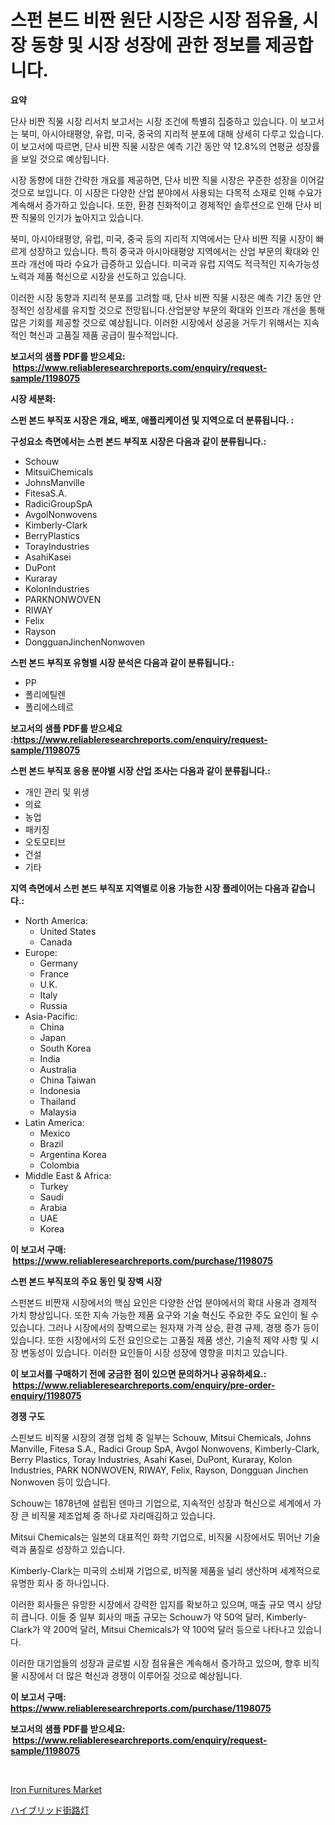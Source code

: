 <p><h1>스펀 본드 비짠 원단 시장은 시장 점유율, 시장 동향 및 시장 성장에 관한 정보를 제공합니다.</h1></p><p><strong>요약</strong></p>
<p><p>단사 비짠 직물 시장 리서치 보고서는 시장 조건에 특별히 집중하고 있습니다. 이 보고서는 북미, 아시아태평양, 유럽, 미국, 중국의 지리적 분포에 대해 상세히 다루고 있습니다. 이 보고서에 따르면, 단사 비짠 직물 시장은 예측 기간 동안 약 12.8%의 연평균 성장률을 보일 것으로 예상됩니다.</p><p>시장 동향에 대한 간략한 개요를 제공하면, 단사 비짠 직물 시장은 꾸준한 성장을 이어갈 것으로 보입니다. 이 시장은 다양한 산업 분야에서 사용되는 다목적 소재로 인해 수요가 계속해서 증가하고 있습니다. 또한, 환경 친화적이고 경제적인 솔루션으로 인해 단사 비짠 직물의 인기가 높아지고 있습니다.</p><p>북미, 아시아태평양, 유럽, 미국, 중국 등의 지리적 지역에서는 단사 비짠 직물 시장이 빠르게 성장하고 있습니다. 특히 중국과 아시아태평양 지역에서는 산업 부문의 확대와 인프라 개선에 따라 수요가 급증하고 있습니다. 미국과 유럽 지역도 적극적인 지속가능성 노력과 제품 혁신으로 시장을 선도하고 있습니다.</p><p>이러한 시장 동향과 지리적 분포를 고려할 때, 단사 비짠 직물 시장은 예측 기간 동안 안정적인 성장세를 유지할 것으로 전망됩니다.산업분양 부문의 확대와 인프라 개선을 통해 많은 기회를 제공할 것으로 예상됩니다. 이러한 시장에서 성공을 거두기 위해서는 지속적인 혁신과 고품질 제품 공급이 필수적입니다.</p></p>
<p><strong>보고서의 샘플 PDF를 받으세요: &nbsp;<a href="https://www.reliableresearchreports.com/enquiry/request-sample/1198075">https://www.reliableresearchreports.com/enquiry/request-sample/1198075</a></strong></p>
<p><strong>시장 세분화:</strong></p>
<p><strong> 스펀 본드 부직포 시장은 개요, 배포, 애플리케이션 및 지역으로 더 분류됩니다. :</strong></p>
<p><strong>구성요소 측면에서는 스펀 본드 부직포 시장은 다음과 같이 분류됩니다.:</strong></p>
<p><ul><li>Schouw</li><li>MitsuiChemicals</li><li>JohnsManville</li><li>FitesaS.A.</li><li>RadiciGroupSpA</li><li>AvgolNonwovens</li><li>Kimberly-Clark</li><li>BerryPlastics</li><li>TorayIndustries</li><li>AsahiKasei</li><li>DuPont</li><li>Kuraray</li><li>KolonIndustries</li><li>PARKNONWOVEN</li><li>RIWAY</li><li>Felix</li><li>Rayson</li><li>DongguanJinchenNonwoven</li></ul></p>
<p><strong> 스펀 본드 부직포 유형별 시장 분석은 다음과 같이 분류됩니다.:</strong></p>
<p><ul><li>PP</li><li>폴리에틸렌</li><li>폴리에스테르</li></ul></p>
<p><strong>보고서의 샘플 PDF를 받으세요 :<a href="https://www.reliableresearchreports.com/enquiry/request-sample/1198075">https://www.reliableresearchreports.com/enquiry/request-sample/1198075</a></strong></p>
<p><strong> 스펀 본드 부직포 응용 분야별 시장 산업 조사는 다음과 같이 분류됩니다.:</strong></p>
<p><ul><li>개인 관리 및 위생</li><li>의료</li><li>농업</li><li>패키징</li><li>오토모티브</li><li>건설</li><li>기타</li></ul></p>
<p><strong>지역 측면에서 스펀 본드 부직포 지역별로 이용 가능한 시장 플레이어는 다음과 같습니다.:</strong></p>
<p><ul>
    <li>
        North America:
        <ul>
            <li>United States</li>
            <li>Canada</li>
        </ul>
    </li>
    <li>
        Europe:
        <ul>
            <li>Germany</li>
            <li>France</li>
            <li>U.K.</li>
            <li>Italy</li>
            <li>Russia</li>
        </ul>
    </li>
    <li>
        Asia-Pacific:
        <ul>
            <li>China</li>
            <li>Japan</li>
            <li>South Korea</li>
            <li>India</li>
            <li>Australia</li>
            <li>China Taiwan</li>
            <li>Indonesia</li>
            <li>Thailand</li>
            <li>Malaysia</li>
        </ul>
    </li>
    <li>
        Latin America:
        <ul>
            <li>Mexico</li>
            <li>Brazil</li>
            <li>Argentina Korea</li>
            <li>Colombia</li>
        </ul>
    </li>
    <li>
        Middle East & Africa:
        <ul>
            <li>Turkey</li>
            <li>Saudi</li>
            <li>Arabia</li>
            <li>UAE</li>
            <li>Korea</li>
        </ul>
    </li>
    </ul></p>
<p><strong>이 보고서 구매: &nbsp;<a href="https://www.reliableresearchreports.com/purchase/1198075">https://www.reliableresearchreports.com/purchase/1198075</a></strong></p>
<p><strong>스펀 본드 부직포의 주요 동인 및 장벽 시장</strong></p>
<p><p>스펀본드 비짠재 시장에서의 핵심 요인은 다양한 산업 분야에서의 확대 사용과 경제적 가치 향상입니다. 또한 지속 가능한 제품 요구와 기술 혁신도 주요한 주도 요인이 될 수 있습니다. 그러나 시장에서의 장벽으로는 원자재 가격 상승, 환경 규제, 경쟁 증가 등이 있습니다. 또한 시장에서의 도전 요인으로는 고품질 제품 생산, 기술적 제약 사항 및 시장 변동성이 있습니다. 이러한 요인들이 시장 성장에 영향을 미치고 있습니다.</p></p>
<p><strong>이 보고서를 구매하기 전에 궁금한 점이 있으면 문의하거나 공유하세요.: &nbsp;<a href="https://www.reliableresearchreports.com/enquiry/pre-order-enquiry/1198075">https://www.reliableresearchreports.com/enquiry/pre-order-enquiry/1198075</a></strong></p>
<p><strong>경쟁 구도</strong></p>
<p><p>스핀보드 비직물 시장의 경쟁 업체 중 일부는 Schouw, Mitsui Chemicals, Johns Manville, Fitesa S.A., Radici Group SpA, Avgol Nonwovens, Kimberly-Clark, Berry Plastics, Toray Industries, Asahi Kasei, DuPont, Kuraray, Kolon Industries, PARK NONWOVEN, RIWAY, Felix, Rayson, Dongguan Jinchen Nonwoven 등이 있습니다.</p><p>Schouw는 1878년에 설립된 덴마크 기업으로, 지속적인 성장과 혁신으로 세계에서 가장 큰 비직물 제조업체 중 하나로 자리매김하고 있습니다.</p><p>Mitsui Chemicals는 일본의 대표적인 화학 기업으로, 비직물 시장에서도 뛰어난 기술력과 품질로 성장하고 있습니다.</p><p>Kimberly-Clark는 미국의 소비재 기업으로, 비직물 제품을 널리 생산하며 세계적으로 유명한 회사 중 하나입니다.</p><p>이러한 회사들은 유망한 시장에서 강력한 입지를 확보하고 있으며, 매출 규모 역시 상당히 큽니다. 이들 중 일부 회사의 매출 규모는 Schouw가 약 50억 달러, Kimberly-Clark가 약 200억 달러, Mitsui Chemicals가 약 100억 달러 등으로 나타나고 있습니다.</p><p>이러한 대기업들의 성장과 글로벌 시장 점유율은 계속해서 증가하고 있으며, 향후 비직물 시장에서 더 많은 혁신과 경쟁이 이루어질 것으로 예상됩니다.</p></p>
<p><strong>이 보고서 구매: &nbsp; <a href="https://www.reliableresearchreports.com/purchase/1198075">https://www.reliableresearchreports.com/purchase/1198075</a></strong></p>
<p><strong>보고서의 샘플 PDF를 받으세요: &nbsp;<a href="https://www.reliableresearchreports.com/enquiry/request-sample/1198075">https://www.reliableresearchreports.com/enquiry/request-sample/1198075</a></strong><strong></strong></p>
<p>&nbsp;</p>
<p><p><a href="https://github.com/pjcfca/Market-Research-Report-List-1/blob/main/iron-furnitures-market.md">Iron Furnitures Market</a></p><p><a href="https://medium.com/@briaabshire64/%E3%83%8F%E3%82%A4%E3%83%96%E3%83%AA%E3%83%83%E3%83%89%E8%A1%97%E8%B7%AF%E7%81%AF%E5%B8%82%E5%A0%B4-%E7%AB%B6%E4%BA%89%E5%88%86%E6%9E%90-%E5%B8%82%E5%A0%B4%E5%8B%95%E5%90%91%E3%81%8A%E3%82%88%E3%81%B32031%E5%B9%B4%E3%81%BE%E3%81%A7%E3%81%AE%E4%BA%88%E6%B8%AC-6abe02d0d713">ハイブリッド街路灯</a></p></p>